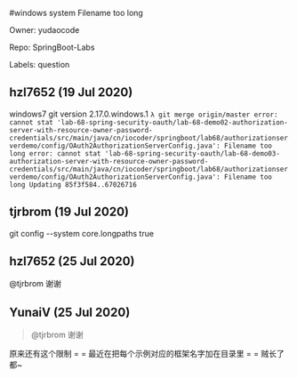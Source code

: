 #windows system Filename too long

Owner: yudaocode

Repo: SpringBoot-Labs

Labels: question 

## hzl7652 (19 Jul 2020)

windows7 
git version 2.17.0.windows.1
`λ git merge origin/master
error: cannot stat 'lab-68-spring-security-oauth/lab-68-demo02-authorization-server-with-resource-owner-password-credentials/src/main/java/cn/iocoder/springboot/lab68/authorizationserverdemo/config/OAuth2AuthorizationServerConfig.java': Filename too long
error: cannot stat 'lab-68-spring-security-oauth/lab-68-demo03-authorization-server-with-resource-owner-password-credentials/src/main/java/cn/iocoder/springboot/lab68/authorizationserverdemo/config/OAuth2AuthorizationServerConfig.java': Filename too long
Updating 85f3f584..67026716`

## tjrbrom (19 Jul 2020)

git config --system core.longpaths true

## hzl7652 (25 Jul 2020)

@tjrbrom 谢谢

## YunaiV (25 Jul 2020)

> @tjrbrom 谢谢

原来还有这个限制 = = 最近在把每个示例对应的框架名字加在目录里 = = 贼长了都~

